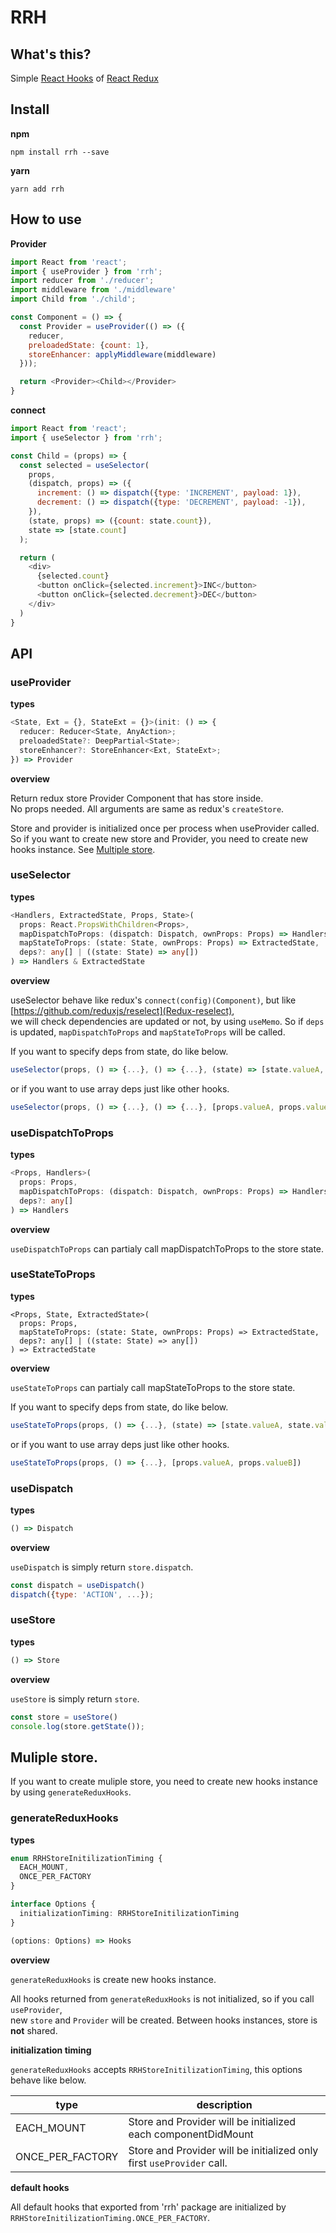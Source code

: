 # RRH

## What's this?

Simple [React Hooks](https://reactjs.org/docs/hooks-overview.html) of [React Redux](https://github.com/reduxjs/react-redux)

## Install

__npm__

```shell
npm install rrh --save
```

__yarn__

```shell
yarn add rrh
```

## How to use

__Provider__

```javascript
import React from 'react';
import { useProvider } from 'rrh';
import reducer from './reducer';
import middleware from './middleware'
import Child from './child';

const Component = () => {
  const Provider = useProvider(() => ({
    reducer,
    preloadedState: {count: 1},
    storeEnhancer: applyMiddleware(middleware)
  }));

  return <Provider><Child></Provider>
}
```


__connect__

```javascript
import React from 'react';
import { useSelector } from 'rrh';

const Child = (props) => {
  const selected = useSelector(
    props,
    (dispatch, props) => ({
      increment: () => dispatch({type: 'INCREMENT', payload: 1}),
      decrement: () => dispatch({type: 'DECREMENT', payload: -1}),
    }),
    (state, props) => ({count: state.count}),
    state => [state.count]
  );

  return (
    <div>
      {selected.count}
      <button onClick={selected.increment}>INC</button>
      <button onClick={selected.decrement}>DEC</button>
    </div>
  )
}
```

## API

### useProvider

__types__

```typescript
<State, Ext = {}, StateExt = {}>(init: () => {
  reducer: Reducer<State, AnyAction>;
  preloadedState?: DeepPartial<State>;
  storeEnhancer?: StoreEnhancer<Ext, StateExt>;
}) => Provider
```

__overview__

Return redux store Provider Component that has store inside.  
No props needed.
All arguments are same as redux's `createStore`.

Store and provider is initialized once per process when useProvider called.
So if you want to create new store and Provider, you need to create new hooks instance. See [Multiple store](#muliple-store).


### useSelector

__types__

```typescript
<Handlers, ExtractedState, Props, State>(
  props: React.PropsWithChildren<Props>,
  mapDispatchToProps: (dispatch: Dispatch, ownProps: Props) => Handlers,
  mapStateToProps: (state: State, ownProps: Props) => ExtractedState,
  deps?: any[] | ((state: State) => any[])
) => Handlers & ExtractedState
```
__overview__

useSelector behave like redux's `connect(config)(Component)`, but like [https://github.com/reduxjs/reselect](Redux-reselect),  
we will check dependencies are updated or not, by using `useMemo`.
So if `deps` is updated, `mapDispatchToProps` and `mapStateToProps` will be called.

If you want to specify deps from state, do like below.

```javascript
useSelector(props, () => {...}, () => {...}, (state) => [state.valueA, state.valueB, ...])
```

or if you want to use array deps just like other hooks.

```javascript
useSelector(props, () => {...}, () => {...}, [props.valueA, props.valueB])
```

### useDispatchToProps

__types__

```typescript
<Props, Handlers>(
  props: Props,
  mapDispatchToProps: (dispatch: Dispatch, ownProps: Props) => Handlers,
  deps?: any[]
) => Handlers
```

__overview__

`useDispatchToProps` can partialy call mapDispatchToProps to the store state.


### useStateToProps

__types__

```
<Props, State, ExtractedState>(
  props: Props,
  mapStateToProps: (state: State, ownProps: Props) => ExtractedState,
  deps?: any[] | ((state: State) => any[])
) => ExtractedState
```

__overview__

`useStateToProps` can partialy call mapStateToProps to the store state.

If you want to specify deps from state, do like below.

```javascript
useStateToProps(props, () => {...}, (state) => [state.valueA, state.valueB, ...])
```

or if you want to use array deps just like other hooks.

```javascript
useStateToProps(props, () => {...}, [props.valueA, props.valueB])
```

### useDispatch

__types__

```typescript
() => Dispatch
```

__overview__

`useDispatch` is simply return `store.dispatch`.

```javascript
const dispatch = useDispatch()
dispatch({type: 'ACTION', ...});
```

### useStore

__types__

```typescript
() => Store
```

__overview__

`useStore` is simply return `store`.

```javascript
const store = useStore()
console.log(store.getState());
```


## Muliple store.

If you want to create muliple store, you need to create new hooks instance by using `generateReduxHooks`.

### generateReduxHooks

__types__

```typescript
enum RRHStoreInitilizationTiming {
  EACH_MOUNT,
  ONCE_PER_FACTORY
}

interface Options {
  initializationTiming: RRHStoreInitilizationTiming
}

(options: Options) => Hooks
```

__overview__

`generateReduxHooks` is create new hooks instance.  

All hooks returned from `generateReduxHooks` is not initialized, so if you call `useProvider`,  
new `store` and `Provider` will be created.
Between hooks instances, store is __not__ shared.


__initialization timing__

`generateReduxHooks` accepts `RRHStoreInitilizationTiming`, this options behave like below.

|type|description|
----|----
|EACH_MOUNT|Store and Provider will be initialized each componentDidMount|
|ONCE_PER_FACTORY|Store and Provider will be initialized only first `useProvider` call.|


__default hooks__

All default hooks that exported from 'rrh' package are initialized by `RRHStoreInitilizationTiming.ONCE_PER_FACTORY`.
